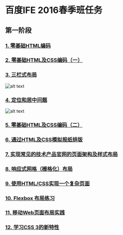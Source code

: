 # 百度IFE 2016春季班任务

## 第一阶段

### [1. 零基础HTML编码](http://ife.baidu.com/task/detail?taskId=1)

### [2. 零基础HTML及CSS编码（一）](http://ife.baidu.com/task/detail?taskId=2)

### [3. 三栏式布局](https://github.com/andy1li/baidu-ife-2016-spring/tree/master/task-1-3)
![alt text](http://7xrp04.com1.z0.glb.clouddn.com/task_1_3_1.png "三栏式布局")

### [4. 定位和居中问题](https://github.com/andy1li/baidu-ife-2016-spring/tree/master/task-1-4)
![alt text](http://7xrp04.com1.z0.glb.clouddn.com/task_1_4_1.png "定位和居中问题")

### [5. 零基础HTML及CSS编码（二）](http://ife.baidu.com/task/detail?taskId=5)

### [6. 通过HTML及CSS模拟报纸排版](http://ife.baidu.com/task/detail?taskId=6)

### [7. 实现常见的技术产品官网的页面架构及样式布局](http://ife.baidu.com/task/detail?taskId=7)

### [8. 响应式网格（栅格化）布局](http://ife.baidu.com/task/detail?taskId=8)

### [9. 使用HTML/CSS实现一个复杂页面](http://ife.baidu.com/task/detail?taskId=9)

### [10. Flexbox 布局练习](http://ife.baidu.com/task/detail?taskId=10)

### [11. 移动Web页面布局实践](http://ife.baidu.com/task/detail?taskId=11)

### [12. 学习CSS 3的新特性](http://ife.baidu.com/task/detail?taskId=12)

